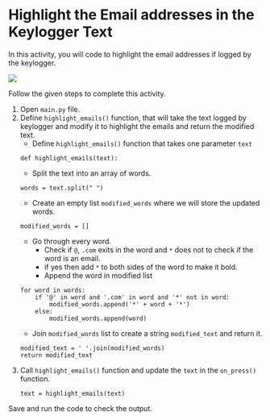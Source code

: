 Highlight the Email addresses in the Keylogger Text
======================
In this activity, you will code to highlight the email addresses if logged by the keylogger.


<img src= "https://s3-whjr-curriculum-uploads.whjr.online/ab822bab-1637-47f7-adfb-fb1184346b74.gif" width = "auto" height = "auto">


Follow the given steps to complete this activity.


1. Open `main.py` file.
2. Define `highlight_emails()` function, that will take the text logged by keylogger and modify it to highlight the emails and return the modified text.
   * Define `highlight_emails()` function that takes one parameter `text`
    ```
    def highlight_emails(text):
    ```
   * Split the text into an array of words.
    ```
    words = text.split(" ")
    ```
    * Create an empty list `modified_words` where we will store the updated words.
    ```
    modified_words = []
    ```
    * Go through every word.
      *  Check if `@`, `.com` exits in the word and `*` does not to check if the word is an email.
      *  if yes then add `*` to both sides of the word to make it bold.
      *  Append the word in modified list
    ```
    for word in words:
        if '@' in word and '.com' in word and '*' not in word:
            modified_words.append('*' + word + '*')
        else:
            modified_words.append(word)
    ```
    * Join `modified_words` list to create a string `modified_text` and return it.
    ```
    modified_text = ' '.join(modified_words)
    return modified_text
    ```
3. Call `highlight_emails()` function and update the `text` in the `on_press()` function.
    ```
    text = highlight_emails(text)
    ```
   


Save and run the code to check the output.
